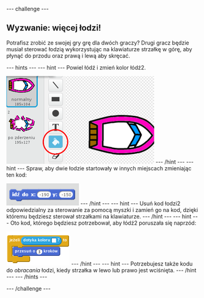 \--- challenge \---

## Wyzwanie: więcej łodzi!

Potrafisz zrobić ze swojej gry grę dla dwóch graczy? Drugi gracz będzie musiał sterować łodzią wykorzystując na klawiaturze strzałkę w górę, aby płynąć do przodu oraz prawą i lewą aby skręcać.

\--- hints \--- \--- hint \--- Powiel łódź i zmień kolor łódź2.

![screenshot](images/boat-p2.png) \--- /hint \--- \--- hint \--- Spraw, aby dwie łodzie startowały w innych miejscach zmieniając ten kod:

![screenshot](images/boat-p2start-blocks.png) \--- /hint \--- \--- hint \--- Usuń kod łodzi2 odpowiedzialny za sterowanie za pomocą myszki i zamień go na kod, dzięki któremu będziesz sterował strzałkami na klawiaturze. \--- /hint \--- \--- hint \--- Oto kod, którego będziesz potrzebował, aby łódź2 poruszała się naprzód:

![screenshot](images/boat-p2forward-blocks.png) \--- /hint \--- \--- hint \--- Potrzebujesz także kodu do *obracania* łodzi, kiedy strzałka w lewo lub prawo jest wciśnięta. \--- /hint \--- \--- /hints \---

\--- /challenge \---